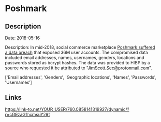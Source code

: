 # Poshmark

## Description

Date: 2018-05-16

Description:
In mid-2018, social commerce marketplace <a href="https://techcrunch.com/2019/08/01/poshmark-confirms-data-breach/" target="_blank" rel="noopener">Poshmark suffered a data breach</a> that exposed 36M user accounts. The compromised data included email addresses, names, usernames, genders, locations and passwords stored as bcrypt hashes. The data was provided to HIBP by a source who requested it be attributed to "JimScott.Sec@protonmail.com".


['Email addresses', 'Genders', 'Geographic locations', 'Names', 'Passwords', 'Usernames']

## Links

https://link-to.net/YOUR_USER/760.0858141319927/dynamic/?r=cG9zaG1hcmsuY29t